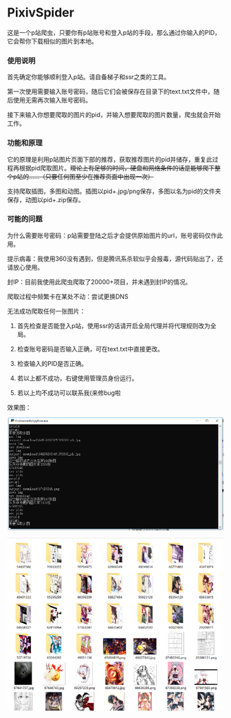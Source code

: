 # PixivSpider

这是一个p站爬虫，只要你有p站账号和登入p站的手段，那么通过你输入的PID，它会帮你下载相似的图片到本地。

### **使用说明**

首先确定你能够顺利登入p站。请自备梯子和ssr之类的工具。

第一次使用需要输入账号密码，随后它们会被保存在目录下的text.txt文件中，随后使用无需再次输入账号密码。

接下来输入你想要爬取的图片的pid，并输入想要爬取的图片数量，爬虫就会开始工作。

### **功能和原理**

它的原理是利用p站图片页面下部的推荐，获取推荐图片的pid并储存，重复此过程再根据pid爬取图片。~~理论上有足够的时间，硬盘和网络条件的话是能够爬下整个p站的……（只要任何图至少在推荐页面中出现一次）~~

支持爬取插图，多图和动图。插图以pid+.jpg/png保存，多图以名为pid的文件夹保存，动图以pid+.zip保存。

### **可能的问题**

为什么需要账号密码：p站需要登陆之后才会提供原始图片的url，账号密码仅作此用。

提示病毒：我使用360没有遇到，但是腾讯系杀软似乎会报毒，源代码贴出了，还请放心使用。

封IP：目前我使用此爬虫爬取了20000+项目，并未遇到封IP的情况。

爬取过程中频繁卡在某处不动：尝试更换DNS

无法成功爬取任何一张图片：

1. 首先检查是否能登入p站，使用ssr的话请开启全局代理并将代理规则改为全局。

2. 检查账号密码是否输入正确，可在text.txt中直接更改。

3. 检查输入的PID是否正确。

4. 若以上都不成功，右键使用管理员身份运行。

5. 若以上均不成功可以联系我(来修bug啦


效果图：

![1540570124893](.\1540570124893.png)

![1540570206082](.\1540570206082.png)